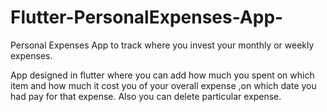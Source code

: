 # Flutter-PersonalExpenses-App-
Personal Expenses App to track where you invest your monthly or weekly expenses.

App designed in flutter where you can add how much you spent on which item and how much it cost you of your overall expense ,on which date you had pay for that expense.
Also you can delete particular expense.
